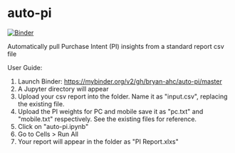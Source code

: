 # auto-pi

[![Binder](https://mybinder.org/badge_logo.svg)](https://mybinder.org/v2/gh/bryan-ahc/auto-pi/master)

Automatically pull Purchase Intent (PI) insights from a standard report csv file

User Guide:

1. Launch Binder: https://mybinder.org/v2/gh/bryan-ahc/auto-pi/master
2. A Jupyter directory will appear
3. Upload your csv report into the folder. Name it as "input.csv", replacing the existing file.
4. Upload the PI weights for PC and mobile save it as "pc.txt" and "mobile.txt" respectively. See the existing files for reference.
4. Click on "auto-pi.ipynb"
5. Go to Cells > Run All
6. Your report will appear in the folder as "PI Report.xlxs"
